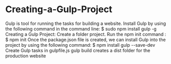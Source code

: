 # Creating-a-Gulp-Project

Gulp is tool for running the tasks for building a website.
Install Gulp by using the following command in the command line:
$ sudo npm install gulp -g
Creating a Gulp Project:
Create a folder  project. Run the npm init command :
$ npm init
Once the package.json file is created, we can install Gulp into the project by using the following command:
$ npm install gulp --save-dev
Create  Gulp tasks in gulpfile.js
gulp build  creates a dist folder for the production website
